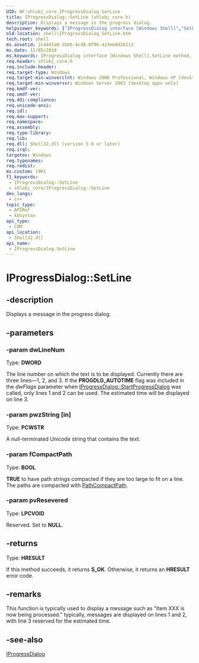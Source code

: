 ```yaml
---
UID: NF:shlobj_core.IProgressDialog.SetLine
title: IProgressDialog::SetLine (shlobj_core.h)
description: Displays a message in the progress dialog.
helpviewer_keywords: ["IProgressDialog interface [Windows Shell]","SetLine method","IProgressDialog.SetLine","IProgressDialog::SetLine","SetLine","SetLine method [Windows Shell]","SetLine method [Windows Shell]","IProgressDialog interface","_win32_IProgressDialog_SetLine","shell.IProgressDialog_SetLine","shlobj_core/IProgressDialog::SetLine"]
old-location: shell\IProgressDialog_SetLine.htm
tech.root: shell
ms.assetid: 2c4441a8-3bb6-4cd8-8f96-423ee8d26113
ms.date: 12/05/2018
ms.keywords: IProgressDialog interface [Windows Shell],SetLine method, IProgressDialog.SetLine, IProgressDialog::SetLine, SetLine, SetLine method [Windows Shell], SetLine method [Windows Shell],IProgressDialog interface, _win32_IProgressDialog_SetLine, shell.IProgressDialog_SetLine, shlobj_core/IProgressDialog::SetLine
req.header: shlobj_core.h
req.include-header: 
req.target-type: Windows
req.target-min-winverclnt: Windows 2000 Professional, Windows XP [desktop apps only]
req.target-min-winversvr: Windows Server 2003 [desktop apps only]
req.kmdf-ver: 
req.umdf-ver: 
req.ddi-compliance: 
req.unicode-ansi: 
req.idl: 
req.max-support: 
req.namespace: 
req.assembly: 
req.type-library: 
req.lib: 
req.dll: Shell32.dll (version 5.0 or later)
req.irql: 
targetos: Windows
req.typenames: 
req.redist: 
ms.custom: 19H1
f1_keywords:
 - IProgressDialog::SetLine
 - shlobj_core/IProgressDialog::SetLine
dev_langs:
 - c++
topic_type:
 - APIRef
 - kbSyntax
api_type:
 - COM
api_location:
 - Shell32.dll
api_name:
 - IProgressDialog.SetLine
---
```


# IProgressDialog::SetLine


## -description

Displays a message in the progress dialog.

## -parameters

### -param dwLineNum

Type: <b>DWORD</b>

The line number on which the text is to be displayed. Currently there are three lines—1, 2, and 3. If the <b>PROGDLG_AUTOTIME</b> flag was included in the <i>dwFlags</i> parameter when <a href="https://docs.microsoft.com/windows/desktop/api/shlobj_core/nf-shlobj_core-iprogressdialog-startprogressdialog">IProgressDialog::StartProgressDialog</a> was called, only lines 1 and 2 can be used. The estimated time will be displayed on line 3.

### -param pwzString [in]

Type: <b>PCWSTR</b>

A null-terminated Unicode string that contains the text.

### -param fCompactPath

Type: <b>BOOL</b>

<b>TRUE</b> to have path strings compacted if they are too large to fit on a line. The paths are compacted with <a href="https://docs.microsoft.com/windows/desktop/api/shlwapi/nf-shlwapi-pathcompactpatha">PathCompactPath</a>.

### -param pvResevered

Type: <b>LPCVOID</b>

Reserved. Set to <b>NULL</b>.

## -returns

Type: <b>HRESULT</b>

If this method succeeds, it returns <b xmlns:loc="http://microsoft.com/wdcml/l10n">S_OK</b>. Otherwise, it returns an <b xmlns:loc="http://microsoft.com/wdcml/l10n">HRESULT</b> error code.

## -remarks

This function is typically used to display a message such as "Item XXX is now being processed." typically, messages are displayed on lines 1 and 2, with line 3 reserved for the estimated time.

## -see-also

<a href="https://docs.microsoft.com/windows/desktop/api/shlobj_core/nn-shlobj_core-iprogressdialog">IProgressDialog</a>

